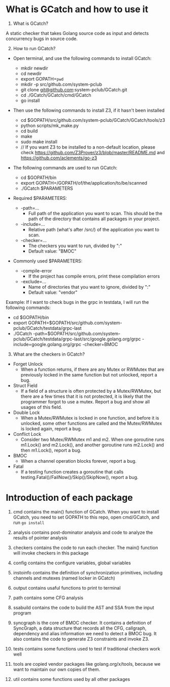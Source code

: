 # What is GCatch and how to use it

1. What is GCatch?

A static checker that takes Golang source code as input and detects concurrency bugs in source code.

2. How to run GCatch?

- Open terminal, and use the following commands to install GCatch:
  - mkdir newdir
  - cd newdir
  - export GOPATH=`pwd`
  - mkdir -p src/github.com/system-pclub
  - git clone git@github.com:system-pclub/GCatch.git
  - cd ./GCatch/GCatch/cmd/GCatch
  - go install

  
- Then use the following commands to install Z3, if it hasn't been installed
  - cd $GOPATH/src/github.com/system-pclub/GCatch/GCatch/tools/z3
  - python scripts/mk_make.py
  - cd build
  - make
  - sudo make install
  - // If you want Z3 to be installed to a non-default location, please check https://github.com/Z3Prover/z3/blob/master/README.md and https://github.com/aclements/go-z3

- The following commands are used to run GCatch:
  - cd $GOPATH/bin
  - export GOPATH=/GOPATH/of/the/application/to/be/scanned
  - ./GCatch $PARAMETERS

- Required $PARAMETERS:
  - -path=...  
    - Full path of the application you want to scan. This should be the path of the directory that contains all packages in your project.
  - -include=... 
    - Relative path (what's after /src/) of the application you want to scan.
  - -checker=...
    - The checkers you want to run, divided by ":"
    - Default value: "BMOC"

- Commonly used $PARAMETERS:
  - -compile-error
    - If the project has compile errors, print these compilation errors
  - -exclude=...
    - Name of directories that you want to ignore, divided by ":"
    - Default value: "vendor"
  

Example:
If I want to check bugs in the grpc in testdata, I will run the following commands: 
- cd $GOPATH/bin
- export GOPATH=$GOPATH/src/github.com/system-pclub/GCatch/testdata/grpc-last
- ./GCatch -path=$GOPATH/src/github.com/system-pclub/GCatch/testdata/grpc-last/src/google.golang.org/grpc -include=google.golang.org/grpc -checker=BMOC

3. What are the checkers in GCatch?

  - Forget Unlock
    - When a function returns, if there are any Mutex or RWMutex that are previously locked in the same function but not unlocked, report a bug.
  - Struct Field
    - If a field of a structure is often protected by a Mutex/RWMutex, but there are a few times that it is not protected, it is likely that the programmer forgot to use a mutex. Report a bug and show all usages of this field.
  - Double Lock
    - When a Mutex/RWMutex is locked in one function, and before it is unlocked, some other functions are called and the Mutex/RWMutex is locked again, report a bug.
  - Conflict Lock
    - Consider two Mutex/RWMutex m1 and m2. When one goroutine runs m1.Lock() and m2.Lock(), and another goroutine runs m2.Lock() and then m1.Lock(), report a bug.
  - BMOC
    - When a channel operation blocks forever, report a bug.
  - Fatal
    - If a testing function creates a goroutine that calls testing.Fatal()/FailNow()/Skip()/SkipNow(), report a bug.

# Introduction of each package

1. cmd contains the main() function of GCatch. When you want to install GCatch, you need to set GOPATH to this repo, open cmd/GCatch, and run `go install`

2. analysis contains post-dominator analysis and code to analyze the results of pointer analysis

3. checkers contains the code to run each checker. The main() function will invoke checkers in this package

4. config contains the configure variables, global variables

5. instoinfo contains the definition of synchronization primitives, including channels and mutexes (named locker in GCatch)

6. output contains usaful functions to print to terminal

7. path contains some CFG analysis

8. ssabuild contains the code to build the AST and SSA from the input program

9. syncgraph is the core of BMOC checker. It contains a definition of SyncGraph, a data structure that records all the CFG, callgraph, dependency and alias information we need to detect a BMOC bug. It also contains the code to generate Z3 constraints and invoke Z3.

10. tests contains some functions used to test if traditional checkers work well

11. tools are copied vendor packages like golang.org/x/tools, because we want to maintain our own copies of them.

12. util contains some functions used by all other packages